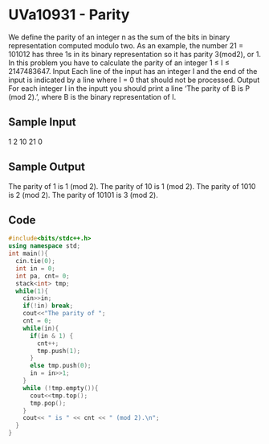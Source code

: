 # UVa10931 - Parity

We define the parity of an integer n as the sum of the bits in binary representation computed modulo
two. As an example, the number 21 = 101012 has three 1s in its binary representation so it has parity
3(mod2), or 1.
In this problem you have to calculate the parity of an integer 1 ≤ I ≤ 2147483647.
Input
Each line of the input has an integer I and the end of the input is indicated by a line where I = 0 that
should not be processed.
Output
For each integer I in the inputt you should print a line ‘The parity of B is P (mod 2).’, where B
is the binary representation of I.
## Sample Input
1
2
10
21
0
## Sample Output
The parity of 1 is 1 (mod 2).
The parity of 10 is 1 (mod 2).
The parity of 1010 is 2 (mod 2).
The parity of 10101 is 3 (mod 2).

## Code

```cpp
#include<bits/stdc++.h>
using namespace std;
int main(){
  cin.tie(0);
  int in = 0;
  int pa, cnt= 0;
  stack<int> tmp;
  while(1){
    cin>>in;
    if(!in) break;
    cout<<"The parity of ";
    cnt = 0;
    while(in){
      if(in & 1) {
        cnt++;
        tmp.push(1);
      }
      else tmp.push(0);
      in = in>>1;
    }
    while (!tmp.empty()){
      cout<<tmp.top();
      tmp.pop();
    }
    cout<< " is " << cnt << " (mod 2).\n";
  }
}
```
